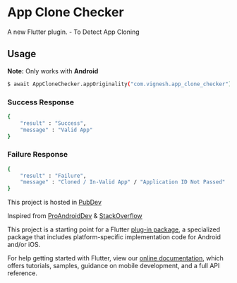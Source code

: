 # App Clone Checker

A new Flutter plugin. - To Detect App Cloning 

## Usage

**Note:** Only works with **Android**

```sh
$ await AppCloneChecker.appOriginality("com.vignesh.app_clone_checker")
```

### Success Response
```sh
{
    "result" : "Success",
    "message" : "Valid App"
}
```

### Failure Response
```sh
{
    "result" : "Failure",
    "message" : "Cloned / In-Valid App" / "Application ID Not Passed"
}
```

This project is hosted in [PubDev](https://pub.dev/packages/app_clone_checker/)

Inspired from [ProAndroidDev](https://proandroiddev.com/preventing-android-app-cloning-e3194269bcfa) & [StackOverflow](https://stackoverflow.com/questions/48900083/preventing-an-android-app-being-cloned-by-an-app-cloner/67353578#67353578)


This project is a starting point for a Flutter
[plug-in package](https://flutter.dev/developing-packages/),
a specialized package that includes platform-specific implementation code for
Android and/or iOS.

For help getting started with Flutter, view our
[online documentation](https://flutter.dev/docs), which offers tutorials,
samples, guidance on mobile development, and a full API reference.

